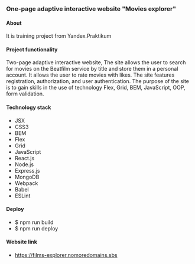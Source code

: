 ### One-page adaptive interactive website "Movies explorer"

#### About
It is training project from Yandex.Praktikum

#### Project functionality
Two-page adaptive interactive website, The site allows the user to search for movies on the Beatfilm service by title and store them in a personal account. It allows the user to rate movies with likes. The site features registration, authorization, and user authentication. The purpose of the site is to gain skills in the use of technology Flex, Grid, BEM, JavaScript, OOP, form validation.

#### Technology stack
- JSX
- CSS3
- BEM
- Flex
- Grid
- JavaScript
- React.js
- Node.js
- Express.js
- MongoDB
- Webpack
- Babel
- ESLint

#### Deploy
- $ npm run build
- $ npm run deploy

#### Website link
- https://films-explorer.nomoredomains.sbs

